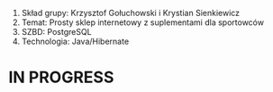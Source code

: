 1)	Skład grupy: Krzysztof Gołuchowski i Krystian Sienkiewicz
2)	Temat: Prosty sklep internetowy z suplementami dla sportowców
3)	SZBD: PostgreSQL
4)	Technologia: Java/Hibernate
# IN PROGRESS
